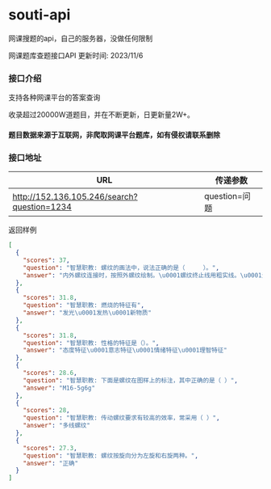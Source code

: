 # souti-api
网课搜题的api，自己的服务器，没做任何限制


网课题库查题接口API 更新时间: 2023/11/6


### 接口介绍

支持各种网课平台的答案查询

收录超过20000W道题目，并在不断更新，日更新量2W+。

#### 题目数据来源于互联网，非爬取网课平台题库，如有侵权请联系删除

### 接口地址

| URL                                         | 传递参数                    | 
| --------------------------------------------| --------------------------- |
| http://152.136.105.246/search?question=1234 | question=问题   
返回样例
```json
[
  {
    "scores": 37,
    "question": "智慧职教: 螺纹的画法中，说法正确的是（     ）。",
    "answer": "内外螺纹连接时，按照外螺纹绘制。\u0001螺纹终止线用粗实线。\u0001无论是内螺纹还是外螺纹，剖面线都绘制到粗实线。\u0001钻孔底部的锥角为120°"
  },
  {
    "scores": 31.8,
    "question": "智慧职教: 燃烧的特征有",
    "answer": "发光\u0001发热\u0001新物质"
  },
  {
    "scores": 31.8,
    "question": "智慧职教: 性格的特征是（）。",
    "answer": "态度特征\u0001意志特征\u0001情绪特征\u0001理智特征"
  },
  {
    "scores": 28.6,
    "question": "智慧职教: 下面是螺纹在图样上的标注，其中正确的是（ ）",
    "answer": "M16-5g6g"
  },
  {
    "scores": 28,
    "question": "智慧职教: 传动螺纹要求有较高的效率，常采用（ ）",
    "answer": "多线螺纹"
  },
  {
    "scores": 27.3,
    "question": "智慧职教: 螺纹按旋向分为左旋和右旋两种。",
    "answer": "正确"
  }
]
```




